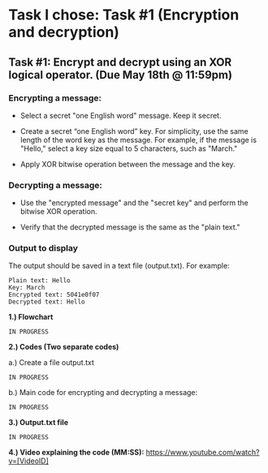 # Task I chose: Task #1 (Encryption and decryption)

## Task #1: Encrypt and decrypt using an XOR logical operator. (Due May 18th @ 11:59pm)

### Encrypting a message:

- Select a secret "one English word" message. Keep it secret.

- Create a secret “one English word” key. For simplicity, use the same length of the word key as the message. For example, if the message is "Hello," select a key size equal to 5 characters, such as "March."

- Apply XOR bitwise operation between the message and the key.

### Decrypting a message:

- Use the "encrypted message" and the "secret key" and perform the bitwise XOR operation.

- Verify that the decrypted message is the same as the "plain text."

### Output to display

The output should be saved in a text file (output.txt). For example:
```
Plain text: Hello
Key: March
Encrypted text: 5041e0f07
Decrypted text: Hello
```


**1.) Flowchart**
```
IN PROGRESS
```
**2.) Codes (Two separate codes)**

a.) Create a file output.txt
```
IN PROGRESS
```

b.) Main code for encrypting and decrypting a message:
```
IN PROGRESS
```

**3.) Output.txt file**
```
IN PROGRESS
```
**4.) Video explaining the code (MM:SS):** https://www.youtube.com/watch?v=[VideoID]

